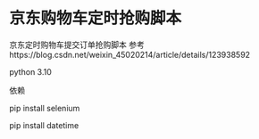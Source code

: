 # 京东购物车定时抢购脚本
京东定时购物车提交订单抢购脚本
参考https://blog.csdn.net/weixin_45020214/article/details/123938592

python 3.10

依赖

pip install selenium

pip install datetime
